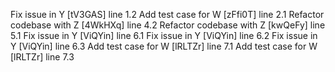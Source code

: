 Fix issue in Y [tV3GAS] line 1.2
Add test case for W [zFfi0T] line 2.1
Refactor codebase with Z [4WkHXq] line 4.2
Refactor codebase with Z [kwQeFy] line 5.1
Fix issue in Y [ViQYin] line 6.1
Fix issue in Y [ViQYin] line 6.2
Fix issue in Y [ViQYin] line 6.3
Add test case for W [lRLTZr] line 7.1
Add test case for W [lRLTZr] line 7.3
